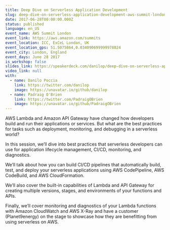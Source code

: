 ```yaml
---
title: Deep Dive on Serverless Application Development
slug: deep-dive-on-serverless-application-development-aws-summit-london
date: 2017-06-28T00:00:00.000Z
status: published
language: en_US
event_name: AWS Summit London
event_link: https://aws.amazon.com/summits
event_location: ICC, ExCeL London, UK
event_location_gps: 51.5075864,0.034090699999978824
event_city: London, England
event_days: June 28 2017
is_workshop: false
slides_link: https://speakerdeck.com/danilop/deep-dive-on-serverless-application-development
video_link: null
with:
  - name: Danilo Poccia
    link: https://twitter.com/danilop
    image: https://unavatar.io/github/danilop
  - name: Padraig O'Brien
    link: https://twitter.com/PadraigOBrien
    image: https://unavatar.io/github/PadraigOBrien
---
```


AWS Lambda and Amazon API Gateway have changed how developers build and run their applications or services. But what are the best practices for tasks such as deployment, monitoring, and debugging in a serverless world?

In this session, we’ll dive into best practices that serverless developers can use for application lifecycle management, CI/CD, monitoring, and diagnostics.

We’ll talk about how you can build CI/CD pipelines that automatically build, test, and deploy your serverless applications using AWS CodePipeline, AWS CodeBuild, and AWS CloudFormation.

We’ll also cover the built-in capabilities of Lambda and API Gateway for creating multiple versions, stages, and environments of your functions and APIs.

Finally, we’ll cover monitoring and diagnostics of your Lambda functions with Amazon CloudWatch and AWS X-Ray and have a customer (Planet9energy) on the stage to showcase how they are benefitting from using serverless on AWS.
